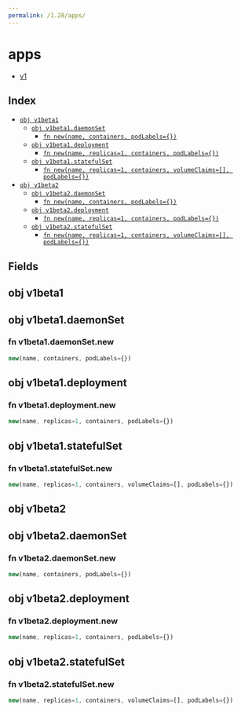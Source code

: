 ```yaml
---
permalink: /1.28/apps/
---
```


# apps



* [v1](v1/index.md)

## Index

* [`obj v1beta1`](#obj-v1beta1)
  * [`obj v1beta1.daemonSet`](#obj-v1beta1daemonset)
    * [`fn new(name, containers, podLabels={})`](#fn-v1beta1daemonsetnew)
  * [`obj v1beta1.deployment`](#obj-v1beta1deployment)
    * [`fn new(name, replicas=1, containers, podLabels={})`](#fn-v1beta1deploymentnew)
  * [`obj v1beta1.statefulSet`](#obj-v1beta1statefulset)
    * [`fn new(name, replicas=1, containers, volumeClaims=[], podLabels={})`](#fn-v1beta1statefulsetnew)
* [`obj v1beta2`](#obj-v1beta2)
  * [`obj v1beta2.daemonSet`](#obj-v1beta2daemonset)
    * [`fn new(name, containers, podLabels={})`](#fn-v1beta2daemonsetnew)
  * [`obj v1beta2.deployment`](#obj-v1beta2deployment)
    * [`fn new(name, replicas=1, containers, podLabels={})`](#fn-v1beta2deploymentnew)
  * [`obj v1beta2.statefulSet`](#obj-v1beta2statefulset)
    * [`fn new(name, replicas=1, containers, volumeClaims=[], podLabels={})`](#fn-v1beta2statefulsetnew)

## Fields

## obj v1beta1



## obj v1beta1.daemonSet



### fn v1beta1.daemonSet.new

```ts
new(name, containers, podLabels={})
```



## obj v1beta1.deployment



### fn v1beta1.deployment.new

```ts
new(name, replicas=1, containers, podLabels={})
```



## obj v1beta1.statefulSet



### fn v1beta1.statefulSet.new

```ts
new(name, replicas=1, containers, volumeClaims=[], podLabels={})
```



## obj v1beta2



## obj v1beta2.daemonSet



### fn v1beta2.daemonSet.new

```ts
new(name, containers, podLabels={})
```



## obj v1beta2.deployment



### fn v1beta2.deployment.new

```ts
new(name, replicas=1, containers, podLabels={})
```



## obj v1beta2.statefulSet



### fn v1beta2.statefulSet.new

```ts
new(name, replicas=1, containers, volumeClaims=[], podLabels={})
```

